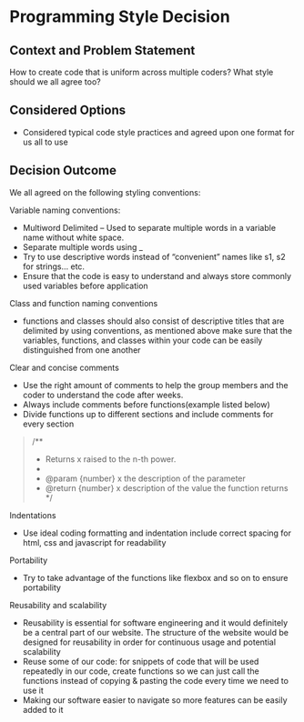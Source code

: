 # Programming Style Decision

## Context and Problem Statement

How to create code that is uniform across multiple coders?
What style should we all agree too?

## Considered Options

* Considered typical code style practices and agreed upon one format for us all to use

## Decision Outcome
We all agreed on the following styling conventions:

Variable naming conventions:
- Multiword Delimited – Used to separate multiple words in a variable name without white space.
- Separate multiple words using _
- Try to use descriptive words instead of “convenient” names like s1, s2 for strings… etc. 
- Ensure that the code is easy to understand and always store commonly used variables before application

Class and function naming conventions
- functions and classes should also consist of descriptive titles that are delimited by using conventions, as mentioned above
make sure that the variables, functions, and classes within your code can be easily distinguished from one another

Clear and concise comments
- Use the right amount of comments to help the group members and the coder to understand the code after weeks. 
- Always include comments before functions(example listed below)
- Divide functions up to different sections and include comments for every section

> /**
>  * Returns x raised to the n-th power.
>  *
>  * @param {number} x the description of the parameter
>  * @return {number} x description of the value the function returns
>  */
 
Indentations
- Use ideal coding formatting and indentation include correct spacing for html, css and javascript for readability

Portability
- Try to take advantage of the functions like flexbox and so on to ensure portability 

Reusability and scalability
- Reusability is essential for software engineering and it would definitely be a central part of our website. The structure of the website would be designed for reusability in order for continuous usage and potential scalability
- Reuse some of our code: for snippets of code that will be used repeatedly in our code, create functions so we can just call the functions instead of copying & pasting the code every time we need to use it
- Making our software easier to navigate so more features can be easily added to it

